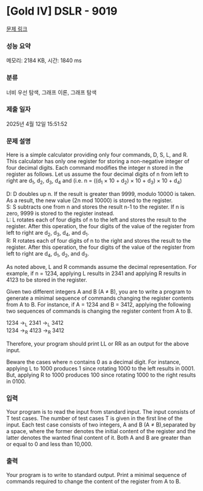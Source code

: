 # [Gold IV] DSLR - 9019 

[문제 링크](https://www.acmicpc.net/problem/9019) 

### 성능 요약

메모리: 2184 KB, 시간: 1840 ms

### 분류

너비 우선 탐색, 그래프 이론, 그래프 탐색

### 제출 일자

2025년 4월 12일 15:51:52

### 문제 설명

<p>Here is a simple calculator providing only four commands, D, S, L, and R. This calculator has only one register for storing a non-negative integer of four decimal digits. Each command modifies the integer n stored in the register as follows. Let us assume the four decimal digits of n from left to right are d<sub>1</sub>, d<sub>2</sub>, d<sub>3</sub>, d<sub>4</sub> and (i.e. n = ((d<sub>1</sub> × 10 + d<sub>2</sub>) × 10 + d<sub>3</sub>) × 10 + d<sub>4</sub>)</p>

<p>D: D doubles up n. If the result is greater than 9999, modulo 10000 is taken. As a result, the new value (2n mod 10000) is stored to the register.<br>
S: S subtracts one from n and stores the result n-1 to the register. If n is zero, 9999 is stored to the register instead.<br>
L: L rotates each of four digits of n to the left and stores the result to the register. After this operation, the four digits of the value of the register from left to right are d<sub>2</sub>, d<sub>3</sub>, d<sub>4</sub>, and d<sub>1</sub>.<br>
R: R rotates each of four digits of n to the right and stores the result to the register. After this operation, the four digits of the value of the register from left to right are d<sub>4</sub>, d<sub>1</sub>, d<sub>2</sub>, and d<sub>3</sub>.</p>

<p>As noted above, L and R commands assume the decimal representation. For example, if n = 1234, applying L results in 2341 and applying R results in 4123 to be stored in the register.</p>

<p>Given two different integers A and B (A ≠ B), you are to write a program to generate a minimal sequence of commands changing the register contents from A to B. For instance, if A = 1234 and B = 3412, applying the following two sequences of commands is changing the register content from A to B.</p>

<p>1234 →<sub>L</sub> 2341 →<sub>L</sub> 3412<br>
1234 →<sub>R</sub> 4123 →<sub>R</sub> 3412</p>

<p>Therefore, your program should print LL or RR as an output for the above input.</p>

<p>Beware the cases where n contains 0 as a decimal digit. For instance, applying L to 1000 produces 1 since rotating 1000 to the left results in 0001. But, applying R to 1000 produces 100 since rotating 1000 to the right results in 0100. </p>

### 입력 

 <p>Your program is to read the input from standard input. The input consists of T test cases. The number of test cases T is given in the first line of the input. Each test case consists of two integers, A and B (A ≠ B),separated by a space, where the former denotes the initial content of the register and the latter denotes the wanted final content of it. Both A and B are greater than or equal to 0 and less than 10,000.</p>

### 출력 

 <p>Your program is to write to standard output. Print a minimal sequence of commands required to change the content of the register from A to B.</p>

